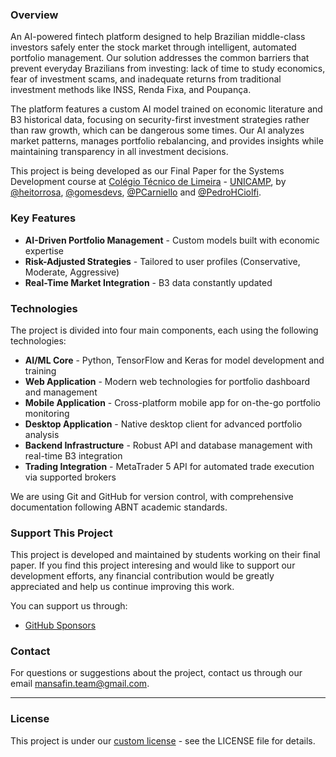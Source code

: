 ### Overview
An AI-powered fintech platform designed to help Brazilian middle-class investors safely enter the stock market through intelligent, automated portfolio management. Our solution addresses the common barriers that prevent everyday Brazilians from investing: lack of time to study economics, fear of investment scams, and inadequate returns from traditional investment methods like INSS, Renda Fixa, and Poupança.

The platform features a custom AI model trained on economic literature and B3 historical data, focusing on security-first investment strategies rather than raw growth, which can be dangerous some times. Our AI analyzes market patterns, manages portfolio rebalancing, and provides insights while maintaining transparency in all investment decisions.

This project is being developed as our Final Paper for the Systems Development course at [Colégio Técnico de Limeira](https://www.cotil.unicamp.br/) - [UNICAMP](https://unicamp.br/), by [@heitorrosa](https://github.com/heitorrosa), [@gomesdevs](https://github.com/gomesdevs), [@PCarniello](https://github.com/PCarniello) and [@PedroHCiolfi](https://github.com/PedroHCiolfi).

### Key Features
- **AI-Driven Portfolio Management** - Custom models built with economic expertise
- **Risk-Adjusted Strategies** - Tailored to user profiles (Conservative, Moderate, Aggressive)
- **Real-Time Market Integration** - B3 data constantly updated

### Technologies

The project is divided into four main components, each using the following technologies:

- **AI/ML Core** - Python, TensorFlow and Keras for model development and training
- **Web Application** - Modern web technologies for portfolio dashboard and management
- **Mobile Application** - Cross-platform mobile app for on-the-go portfolio monitoring
- **Desktop Application** - Native desktop client for advanced portfolio analysis
- **Backend Infrastructure** - Robust API and database management with real-time B3 integration
- **Trading Integration** - MetaTrader 5 API for automated trade execution via supported brokers

We are using Git and GitHub for version control, with comprehensive documentation following ABNT academic standards.

### Support This Project

This project is developed and maintained by students working on their final paper. If you find this project interesing and would like to support our development efforts, any financial contribution would be greatly appreciated and help us continue improving this work.

You can support us through:
- [GitHub Sponsors](https://github.com/sponsors/mansa-team)

### Contact

For questions or suggestions about the project, contact us through our email mansafin.team@gmail.com.

---

### License

This project is under our [custom license](https://github.com/Placeholder-name-org/docs?tab=License-1-ov-file) - see the LICENSE file for details.
